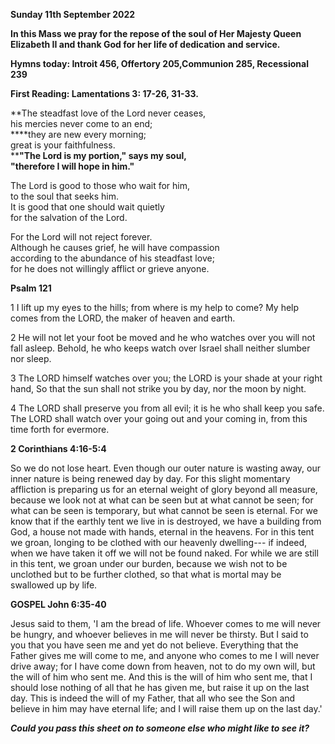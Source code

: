 **Sunday 11th September 2022**

**In this Mass we pray for the repose of the soul of Her Majesty Queen
Elizabeth II and thank God for her life of dedication and service.**

**Hymns today: Introit 456, Offertory 205,Communion 285, Recessional
239**

**First Reading: Lamentations 3: 17-26, 31-33.**

**The steadfast love of the Lord never ceases,\
his mercies never come to an end;\
****they are new every morning;\
great is your faithfulness.\
****"The Lord is my portion," says my soul,\
"therefore I will hope in him."**

The Lord is good to those who wait for him,\
to the soul that seeks him.\
It is good that one should wait quietly\
for the salvation of the Lord.

For the Lord will not reject forever.\
Although he causes grief, he will have compassion\
according to the abundance of his steadfast love;\
for he does not willingly afflict or grieve anyone.

**Psalm 121**

1 I lift up my eyes to the hills; from where is my help to come? My help
comes from the LORD, the maker of heaven and earth.

2 He will not let your foot be moved and he who watches over you will
not fall asleep. Behold, he who keeps watch over Israel shall neither
slumber nor sleep.

3 The LORD himself watches over you; the LORD is your shade at your
right hand, So that the sun shall not strike you by day, nor the moon by
night.

4 The LORD shall preserve you from all evil; it is he who shall keep you
safe. The LORD shall watch over your going out and your coming in, from
this time forth for evermore.

**2 Corinthians 4:16-5:4**

So we do not lose heart. Even though our outer nature is wasting away,
our inner nature is being renewed day by day. For this slight momentary
affliction is preparing us for an eternal weight of glory beyond all
measure, because we look not at what can be seen but at what cannot be
seen; for what can be seen is temporary, but what cannot be seen is
eternal. For we know that if the earthly tent we live in is destroyed,
we have a building from God, a house not made with hands, eternal in the
heavens. For in this tent we groan, longing to be clothed with our
heavenly dwelling--- if indeed, when we have taken it off we will not be
found naked. For while we are still in this tent, we groan under our
burden, because we wish not to be unclothed but to be further clothed,
so that what is mortal may be swallowed up by life.

**GOSPEL John 6:35-40**

Jesus said to them, 'I am the bread of life. Whoever comes to me will
never be hungry, and whoever believes in me will never be thirsty. But I
said to you that you have seen me and yet do not believe. Everything
that the Father gives me will come to me, and anyone who comes to me I
will never drive away; for I have come down from heaven, not to do my
own will, but the will of him who sent me. And this is the will of him
who sent me, that I should lose nothing of all that he has given me, but
raise it up on the last day. This is indeed the will of my Father, that
all who see the Son and believe in him may have eternal life; and I will
raise them up on the last day.'

***Could you pass this sheet on to someone else who might like to see
it?***


